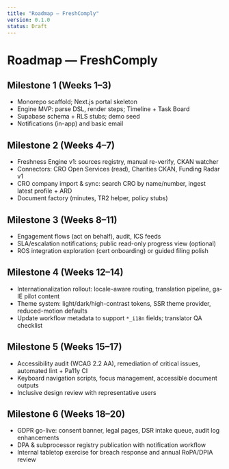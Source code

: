 ```yaml
---
title: "Roadmap — FreshComply"
version: 0.1.0
status: Draft
---
```









# Roadmap — FreshComply

## Milestone 1 (Weeks 1–3)
- Monorepo scaffold; Next.js portal skeleton
- Engine MVP: parse DSL, render steps; Timeline + Task Board
- Supabase schema + RLS stubs; demo seed
- Notifications (in-app) and basic email

## Milestone 2 (Weeks 4–7)
- Freshness Engine v1: sources registry, manual re-verify, CKAN watcher
- Connectors: CRO Open Services (read), Charities CKAN, Funding Radar v1
- CRO company import & sync: search CRO by name/number, ingest latest profile + ARD
- Document factory (minutes, TR2 helper, policy stubs)

## Milestone 3 (Weeks 8–11)
- Engagement flows (act on behalf), audit, ICS feeds
- SLA/escalation notifications; public read-only progress view (optional)
- ROS integration exploration (cert onboarding) or guided filing polish

## Milestone 4 (Weeks 12–14)
- Internationalization rollout: locale-aware routing, translation pipeline, ga-IE pilot content
- Theme system: light/dark/high-contrast tokens, SSR theme provider, reduced-motion defaults
- Update workflow metadata to support `*_i18n` fields; translator QA checklist

## Milestone 5 (Weeks 15–17)
- Accessibility audit (WCAG 2.2 AA), remediation of critical issues, automated lint + Pa11y CI
- Keyboard navigation scripts, focus management, accessible document outputs
- Inclusive design review with representative users

## Milestone 6 (Weeks 18–20)
- GDPR go-live: consent banner, legal pages, DSR intake queue, audit log enhancements
- DPA & subprocessor registry publication with notification workflow
- Internal tabletop exercise for breach response and annual RoPA/DPIA review
